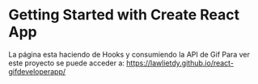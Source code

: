 # Getting Started with Create React App
La página esta haciendo de Hooks y consumiendo la API  de Gif
Para ver este proyecto se puede acceder a: https://lawlietdy.github.io/react-gifdeveloperapp/
